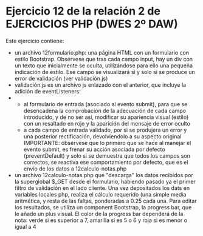 # Ejercicio 12 de la relación 2 de EJERCICIOS PHP (DWES 2º DAW)

Este ejercicio contiene:
* un archivo 12formulario.php: una página HTML con un formulario con estilo Bootstrap. Obsérvese que tras cada campo input,
  hay un div con un texto que inicialmente se oculta, utilizándose para ello una pequeña indicación de estilo. Ese campo se visualizará sí y solo sí
  se produce un error de validación (ver validación.js)
* validación.js es un archivo js enlazado con el anterior, que incluye la adición de eventListeners:
*  * al formulario de entrada (asociado al evento submit), para que se desencadena la comprobación de la adecuación de cada campo introducido,
     y de no ser así, modificar su apariencia visual (estilo) con un resaltado en rojo y la aparición del mensaje de error oculto
   * a cada campo de entrada validado, por si se produjera un error y una posterior rectificación, devolviendolo a su aspecto original
  IMPORTANTE: obsérvese que lo primero que se hace al manejar el evento submit, es frenar su acción asociada por defecto (preventDefault)
  y solo si se demuestra que todos los campos son correctos, se reactiva ese comportamiento por defecto, que es el envío de los datos a 12calculo-notas.php
* un archivo 12calculo-notas.php que "descarga" los datos recibidos por la superglobal $_GET desde el formulario,
  habiendo pasado ya el primer filtro de validación en el lado cliente. Una vez depositados los dats en variables locales php,
  realiza el cálculo requerido (una simple media aritmética, y resta de las faltas, ponderadas a 0.25 cada una. Para editar los
  resultados, se utiliza un component Bootstrap, la progress bar, que le añade un plus visual. El color de la progress bar
  dependerá de la nota: verde si es superior a 7, amarilla si es 5 o 6 y roja si es menor o igual a 4
  
